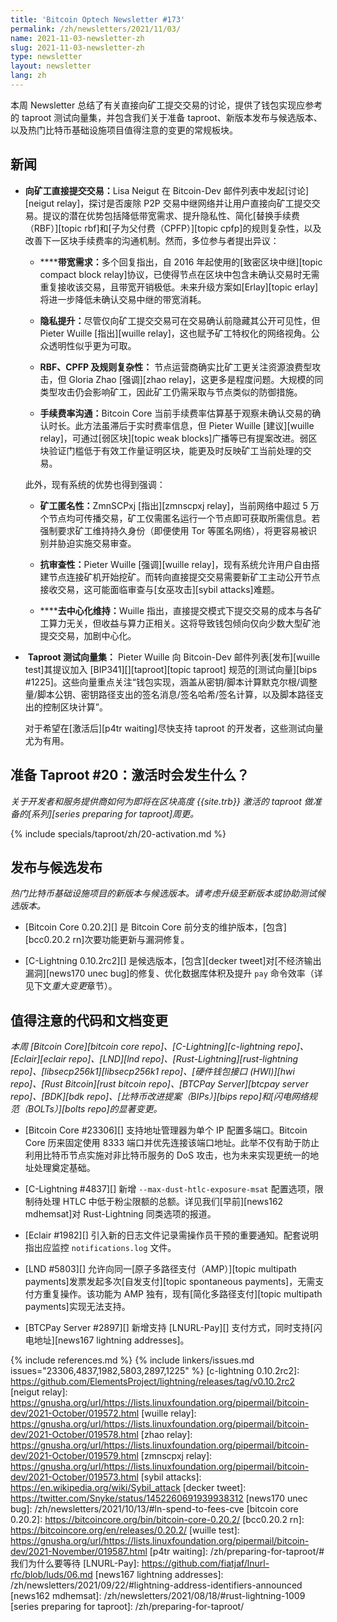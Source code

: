 ```yaml
---
title: 'Bitcoin Optech Newsletter #173'
permalink: /zh/newsletters/2021/11/03/
name: 2021-11-03-newsletter-zh
slug: 2021-11-03-newsletter-zh
type: newsletter
layout: newsletter
lang: zh
---
```

本周 Newsletter 总结了有关直接向矿工提交交易的讨论，提供了钱包实现应参考的 taproot 测试向量集，并包含我们关于准备 taproot、新版本发布与候选版本、以及热门比特币基础设施项目值得注意的变更的常规板块。

## 新闻

- ​**<!--submitting-transactions-directly-to-miners-->**​**向矿工直接提交交易：​**
  Lisa Neigut 在 Bitcoin-Dev 邮件列表中发起[讨论][neigut relay]，探讨是否废除 P2P 交易中继网络并让用户直接向矿工提交交易。提议的潜在优势包括降低带宽需求、提升隐私性、简化[替换手续费（RBF）][topic rbf]和[子为父付费（CPFP）][topic cpfp]的规则复杂性，以及改善下一区块手续费率的沟通机制。然而，多位参与者提出异议：

  - ​​**<!--bandwidth-requirements-->****带宽需求：​** 多个回复指出，自 2016 年起使用的[致密区块中继][topic compact block relay]协议，已使得节点在区块中包含未确认交易时无需重复接收该交易，且带宽开销极低。未来升级方案如[Erlay][topic erlay]将进一步降低未确认交易中继的带宽消耗。

  - ​**<!--improved-privacy-->**​**隐私提升：​** 尽管仅向矿工提交交易可在交易确认前隐藏其公开可见性，但 Pieter Wuille [指出][wuille relay]，这也赋予矿工特权化的网络视角。公众透明性似乎更为可取。

  - ​**<!--rbf-cpfp-and-package-complexity-->**​**RBF、CPFP 及规则复杂性：​** 节点运营商确实比矿工更关注资源浪费型攻击，但 Gloria Zhao [强调][zhao relay]，这更多是程度问题。大规模的同类型攻击仍会影响矿工，因此矿工仍需采取与节点类似的防御措施。

  - ​**<!--feerate-communication-->**​**手续费率沟通：​** Bitcoin Core 当前手续费率估算基于观察未确认交易的确认时长。此方法虽滞后于实时费率信息，但 Pieter Wuille [建议][wuille relay]，可通过[弱区块][topic weak blocks]广播等已有提案改进。弱区块验证门槛低于有效工作量证明区块，能更及时反映矿工当前处理的交易。

  此外，现有系统的优势也得到强调：

  - ​**<!--miner-anonymity-->**​**矿工匿名性：​** ZmnSCPxj [指出][zmnscpxj relay]，当前网络中超过 5 万个节点均可传播交易，矿工仅需匿名运行一个节点即可获取所需信息。若强制要求矿工维持持久身份（即便使用 Tor 等匿名网络），将更容易被识别并胁迫实施交易审查。

  - ​**<!--censorship-resistance-->**​**抗审查性：​** Pieter Wuille [强调][wuille relay]，现有系统允许用户自由搭建节点连接矿机开始挖矿。而转向直接提交交易需要新矿工主动公开节点接收交易，这可能面临审查与[女巫攻击][sybil attacks]难题。

  - ​​**<!--centralization-resistance-->****去中心化维持：​** Wuille 指出，直接提交模式下提交交易的成本与各矿工算力无关，但收益与算力正相关。这将导致钱包倾向仅向少数大型矿池提交交易，加剧中心化。

- ​**<!--taproot-test-vectors-->** ​**Taproot 测试向量集：​**
  Pieter Wuille 向 Bitcoin-Dev 邮件列表[发布][wuille test]其提议加入 [BIP341][][taproot][topic taproot] 规范的[测试向量][bips #1225]。这些向量重点关注“钱包实现，涵盖从密钥/脚本计算默克尔根/调整量/脚本公钥、密钥路径支出的签名消息/签名哈希/签名计算，以及脚本路径支出的控制区块计算”。

  对于希望在[激活后][p4tr waiting]尽快支持 taproot 的开发者，这些测试向量尤为有用。

## 准备 Taproot #20：激活时会发生什么？

*关于开发者和服务提供商如何为即将在区块高度 {{site.trb}} 激活的 taproot 做准备的[系列][series preparing for taproot]周更。*

{% include specials/taproot/zh/20-activation.md %}

## 发布与候选发布

*热门比特币基础设施项目的新版本与候选版本。请考虑升级至新版本或协助测试候选版本。*

- [Bitcoin Core 0.20.2][] 是 Bitcoin Core 前分支的维护版本，[包含][bcc0.20.2 rn]次要功能更新与漏洞修复。

- [C-Lightning 0.10.2rc2][] 是候选版本，[包含][decker tweet]对[不经济输出漏洞][news170 unec bug]的修复、优化数据库体积及提升 `pay` 命令效率（详见下文*重大变更*章节）。

## 值得注意的代码和文档变更

*本周 [Bitcoin Core][bitcoin core repo]、[C-Lightning][c-lightning repo]、[Eclair][eclair repo]、[LND][lnd repo]、[Rust-Lightning][rust-lightning repo]、[libsecp256k1][libsecp256k1 repo]、[硬件钱包接口 (HWI)][hwi repo]、[Rust Bitcoin][rust bitcoin repo]、[BTCPay Server][btcpay server repo]、[BDK][bdk repo]、[比特币改进提案（BIPs）][bips repo]和[闪电网络规范（BOLTs）][bolts repo]的显著变更。*

- [Bitcoin Core #23306][] 支持地址管理器为单个 IP 配置多端口。Bitcoin Core 历来固定使用 8333 端口并优先连接该端口地址。此举不仅有助于防止利用比特币节点实施对非比特币服务的 DoS 攻击，也为未来实现更统一的地址处理奠定基础。

- [C-Lightning #4837][] 新增 `--max-dust-htlc-exposure-msat` 配置选项，限制待处理 HTLC 中低于粉尘限额的总额。详见我们[早前][news162 mdhemsat]对 Rust-Lightning 同类选项的报道。

- [Eclair #1982][] 引入新的日志文件记录需操作员干预的重要通知。配套说明指出应监控 `notifications.log` 文件。

- [LND #5803][] 允许向同一[原子多路径支付（AMP）][topic multipath payments]发票发起多次[自发支付][topic spontaneous payments]，无需支付方重复操作。该功能为 AMP 独有，现有[简化多路径支付][topic multipath payments]实现无法支持。

- [BTCPay Server #2897][] 新增支持 [LNURL-Pay][] 支付方式，同时支持[闪电地址][news167 lightning addresses]。

{% include references.md %}
{% include linkers/issues.md issues="23306,4837,1982,5803,2897,1225" %}
[c-lightning 0.10.2rc2]: https://github.com/ElementsProject/lightning/releases/tag/v0.10.2rc2
[neigut relay]: https://gnusha.org/url/https://lists.linuxfoundation.org/pipermail/bitcoin-dev/2021-October/019572.html
[wuille relay]: https://gnusha.org/url/https://lists.linuxfoundation.org/pipermail/bitcoin-dev/2021-October/019578.html
[zhao relay]: https://gnusha.org/url/https://lists.linuxfoundation.org/pipermail/bitcoin-dev/2021-October/019579.html
[zmnscpxj relay]: https://gnusha.org/url/https://lists.linuxfoundation.org/pipermail/bitcoin-dev/2021-October/019573.html
[sybil attacks]: https://en.wikipedia.org/wiki/Sybil_attack
[decker tweet]: https://twitter.com/Snyke/status/1452260691939938312
[news170 unec bug]: /zh/newsletters/2021/10/13/#ln-spend-to-fees-cve
[bitcoin core 0.20.2]: https://bitcoincore.org/bin/bitcoin-core-0.20.2/
[bcc0.20.2 rn]: https://bitcoincore.org/en/releases/0.20.2/
[wuille test]: https://gnusha.org/url/https://lists.linuxfoundation.org/pipermail/bitcoin-dev/2021-November/019587.html
[p4tr waiting]: /zh/preparing-for-taproot/#我们为什么要等待
[LNURL-Pay]: https://github.com/fiatjaf/lnurl-rfc/blob/luds/06.md
[news167 lightning addresses]: /zh/newsletters/2021/09/22/#lightning-address-identifiers-announced
[news162 mdhemsat]: /zh/newsletters/2021/08/18/#rust-lightning-1009
[series preparing for taproot]: /zh/preparing-for-taproot/
